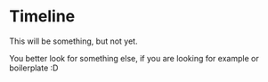 Timeline
=========
This will be something, but not yet.

You better look for something else, if you are looking for example or boilerplate :D

